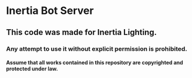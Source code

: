 # Inertia Bot Server

## This code was made for Inertia Lighting.

### Any attempt to use it without explicit permission is prohibited.

#### Assume that all works contained in this repository are copyrighted and protected under law.
